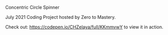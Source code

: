 Concentric Circle Spinner

July 2021 Coding Project hosted by Zero to Mastery. 

Check out: https://codepen.io/CHZelaya/full/KKmmvwY to view it in action.